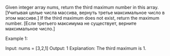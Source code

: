 Given integer array nums, return the third maximum number in this array. [Учитывая целые числа массива, вернуть третье максимальное число в этом массиве.] If the third maximum does not exist, return the maximum number. [Если третьего максимума не существует, верните максимальное число.]
 

Example 1:

Input: nums = [3,2,1]
Output: 1
Explanation: The third maximum is 1.